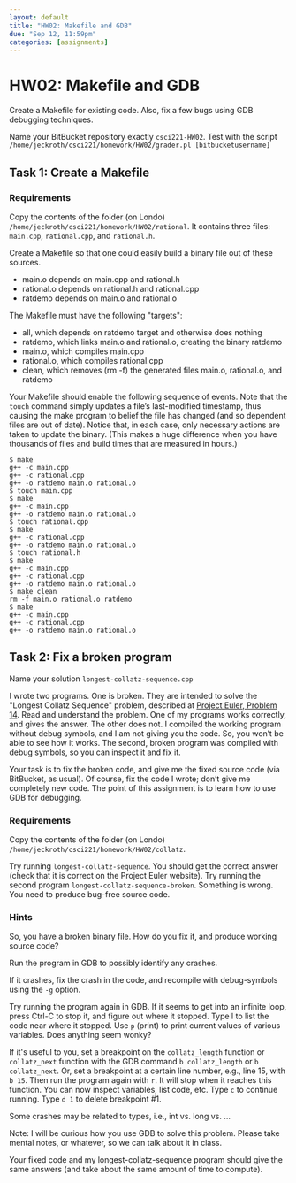 ```yaml
---
layout: default
title: "HW02: Makefile and GDB"
due: "Sep 12, 11:59pm"
categories: [assignments]
---
```


# HW02: Makefile and GDB

Create a Makefile for existing code. Also, fix a few bugs using GDB debugging techniques.

Name your BitBucket repository exactly `csci221-HW02`. Test with the script `/home/jeckroth/csci221/homework/HW02/grader.pl [bitbucketusername]`

## Task 1: Create a Makefile

### Requirements

Copy the contents of the folder (on Londo) `/home/jeckroth/csci221/homework/HW02/rational`. It contains three files: `main.cpp`, `rational.cpp`, and `rational.h`.

Create a Makefile so that one could easily build a binary file out of these sources.

- main.o depends on main.cpp and rational.h
- rational.o depends on rational.h and rational.cpp
- ratdemo depends on main.o and rational.o

The Makefile must have the following "targets":

- all, which depends on ratdemo target and otherwise does nothing
- ratdemo, which links main.o and rational.o, creating the binary ratdemo
- main.o, which compiles main.cpp
- rational.o, which compiles rational.cpp
- clean, which removes (rm -f) the generated files main.o, rational.o, and ratdemo

Your Makefile should enable the following sequence of events. Note that the `touch` command simply updates a file’s last-modified timestamp, thus causing the make program to belief the file has changed (and so dependent files are out of date). Notice that, in each case, only necessary actions are taken to update the binary. (This makes a huge difference when you have thousands of files and build times that are measured in hours.)

```
$ make
g++ -c main.cpp
g++ -c rational.cpp
g++ -o ratdemo main.o rational.o
$ touch main.cpp
$ make
g++ -c main.cpp
g++ -o ratdemo main.o rational.o
$ touch rational.cpp
$ make
g++ -c rational.cpp
g++ -o ratdemo main.o rational.o
$ touch rational.h
$ make
g++ -c main.cpp
g++ -c rational.cpp
g++ -o ratdemo main.o rational.o
$ make clean
rm -f main.o rational.o ratdemo
$ make
g++ -c main.cpp
g++ -c rational.cpp
g++ -o ratdemo main.o rational.o
```

## Task 2: Fix a broken program

Name your solution `longest-collatz-sequence.cpp`

I wrote two programs. One is broken. They are intended to solve the "Longest Collatz Sequence" problem, described at [Project Euler, Problem 14](https://projecteuler.net/problem=14). Read and understand the problem. One of my programs works correctly, and gives the answer. The other does not. I compiled the working program without debug symbols, and I am not giving you the code. So, you won’t be able to see how it works. The second, broken program was compiled with debug symbols, so you can inspect it and fix it.

Your task is to fix the broken code, and give me the fixed source code (via BitBucket, as usual). Of course, fix the code I wrote; don’t give me completely new code. The point of this assignment is to learn how to use GDB for debugging.

### Requirements

Copy the contents of the folder (on Londo) `/home/jeckroth/csci221/homework/HW02/collatz`.

Try running `longest-collatz-sequence`. You should get the correct answer (check that it is correct on the Project Euler website). Try running the second program `longest-collatz-sequence-broken`. Something is wrong. You need to produce bug-free source code.

### Hints

So, you have a broken binary file. How do you fix it, and produce working source code?

Run the program in GDB to possibly identify any crashes.

If it crashes, fix the crash in the code, and recompile with debug-symbols using the `-g` option.

Try running the program again in GDB. If it seems to get into an infinite loop, press Ctrl-C to stop it, and figure out where it stopped. Type l to list the code near where it stopped. Use `p` (print) to print current values of various variables. Does anything seem wonky?

If it's useful to you, set a breakpoint on the `collatz_length` function or `collatz_next` function with the GDB command `b collatz_length` or `b collatz_next`. Or, set a breakpoint at a certain line number, e.g., line 15, with `b 15`. Then run the program again with `r`. It will stop when it reaches this function. You can now inspect variables, list code, etc. Type `c` to continue running. Type `d 1` to delete breakpoint #1.

Some crashes may be related to types, i.e., int vs. long vs. …

Note: I will be curious how you use GDB to solve this problem. Please take mental notes, or whatever, so we can talk about it in class.

Your fixed code and my longest-collatz-sequence program should give the same answers (and take about the same amount of time to compute).



